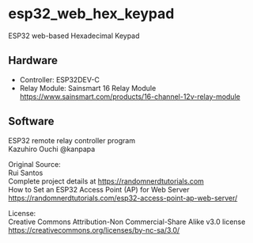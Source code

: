 # esp32_web_hex_keypad
ESP32 web-based Hexadecimal Keypad

## Hardware
* Controller: ESP32DEV-C
* Relay Module: Sainsmart 16 Relay Module https://www.sainsmart.com/products/16-channel-12v-relay-module

## Software
ESP32 remote relay controller program  
  Kazuhiro Ouchi  @kanpapa  

Original Source:  
  Rui Santos  
  Complete project details at https://randomnerdtutorials.com  
  How to Set an ESP32 Access Point (AP) for Web Server  
  https://randomnerdtutorials.com/esp32-access-point-ap-web-server/  

License:  
  Creative Commons Attribution-Non Commercial-Share Alike v3.0 license  
  https://creativecommons.org/licenses/by-nc-sa/3.0/  
